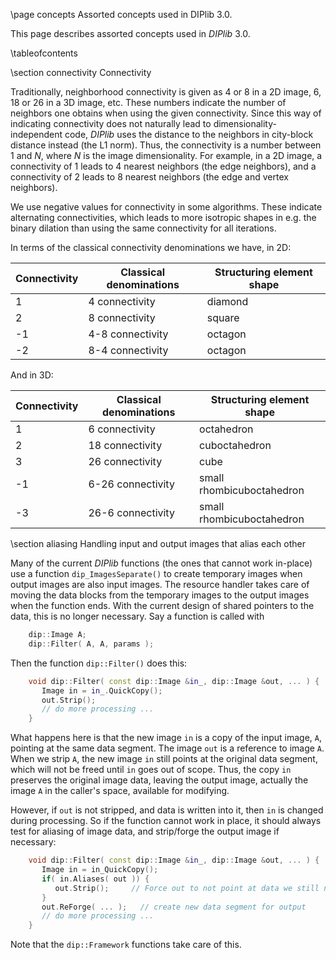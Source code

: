 \page concepts Assorted concepts used in DIPlib 3.0.

[//]: # (DIPlib 3.0)

[//]: # ([c]2016-2017, Cris Luengo.)
[//]: # (Based on original DIPlib code: [c]1995-2014, Delft University of Technology.)

[//]: # (Licensed under the Apache License, Version 2.0 [the "License"];)
[//]: # (you may not use this file except in compliance with the License.)
[//]: # (You may obtain a copy of the License at)
[//]: # ()
[//]: # (   http://www.apache.org/licenses/LICENSE-2.0)
[//]: # ()
[//]: # (Unless required by applicable law or agreed to in writing, software)
[//]: # (distributed under the License is distributed on an "AS IS" BASIS,)
[//]: # (WITHOUT WARRANTIES OR CONDITIONS OF ANY KIND, either express or implied.)
[//]: # (See the License for the specific language governing permissions and)
[//]: # (limitations under the License.)

This page describes assorted concepts used in *DIPlib* 3.0.

\tableofcontents

[//]: # (--------------------------------------------------------------)

\section connectivity Connectivity

Traditionally, neighborhood connectivity is given as 4 or 8 in a 2D image, 6, 18 or 26
in a 3D image, etc. These numbers indicate the number of neighbors one obtains when
using the given connectivity. Since this way of indicating connectivity does not naturally
lead to dimensionality-independent code, *DIPlib* uses the distance to the neighbors in
city-block distance instead (the L1 norm). Thus, the connectivity is a number between
1 and *N*, where *N* is the image dimensionality. For example, in a 2D image,
a connectivity of 1 leads to 4 nearest neighbors (the edge neighbors), and a connectivity
of 2 leads to 8 nearest neighbors (the edge and vertex neighbors).

We use negative values for connectivity in some algorithms. These indicate alternating
connectivities, which leads to more isotropic shapes in e.g. the binary dilation than
using the same connectivity for all iterations.

In terms of the classical connectivity denominations we have, in 2D:

Connectivity | Classical denominations | Structuring element shape
------------ | ----------------------- | -------------------------
1            | 4 connectivity          | diamond
2            | 8 connectivity          | square
-1           | 4-8 connectivity        | octagon
-2           | 8-4 connectivity        | octagon

And in 3D:

Connectivity | Classical denominations | Structuring element shape
------------ | ----------------------- | -------------------------
1            | 6 connectivity          | octahedron
2            | 18 connectivity         | cuboctahedron
3            | 26 connectivity         | cube
-1           | 6-26 connectivity       | small rhombicuboctahedron
-3           | 26-6 connectivity       | small rhombicuboctahedron


[//]: # (--------------------------------------------------------------)

\section aliasing Handling input and output images that alias each other

Many of the current *DIPlib* functions (the ones that cannot work
in-place) use a function `dip_ImagesSeparate()` to create temporary images
when output images are also input images. The resource handler takes
care of moving the data blocks from the temporary images to the output
images when the function ends. With the current design of shared pointers
to the data, this is no longer necessary. Say a function is called with
```cpp
    dip::Image A;
    dip::Filter( A, A, params );
```

Then the function `dip::Filter()` does this:
```cpp
    void dip::Filter( const dip::Image &in_, dip::Image &out, ... ) {
       Image in = in_.QuickCopy();
       out.Strip();
       // do more processing ...
    }
```

What happens here is that the new image `in` is a copy of the input image, `A`,
pointing at the same data segment. The image `out` is a reference to image `A`.
When we strip `A`, the new image `in` still points at the original data segment,
which will not be freed until `in` goes out of scope. Thus, the copy `in`
preserves the original image data, leaving the output image, actually the
image `A` in the caller's space, available for modifying.

However, if `out` is not stripped, and data is written into it, then `in` is
changed during processing. So if the function cannot work in place, it should
always test for aliasing of image data, and strip/forge the output image if
necessary:
```cpp
    void dip::Filter( const dip::Image &in_, dip::Image &out, ... ) {
       Image in = in_QuickCopy();
       if( in.Aliases( out )) {
          out.Strip();     // Force out to not point at data we still need 
       }
       out.ReForge( ... );   // create new data segment for output
       // do more processing ...
    }
```

Note that the `dip::Framework` functions take care of this.
